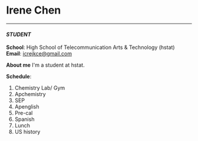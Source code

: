 # Irene Chen   
---
#### _STUDENT_  
**School**: High School of Telecommunication Arts & Technology (hstat)  
**Email**: icrejkce@gmail.com

**About me**
I'm a student at hstat. 

**Schedule**:
1. Chemistry Lab/ Gym
2. Apchemistry 
3. SEP
4. Apenglish
5. Pre-cal
6. Spanish
7. Lunch
8. US history

